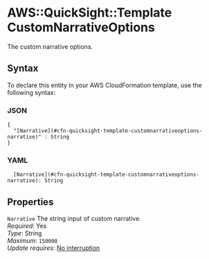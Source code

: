 # AWS::QuickSight::Template CustomNarrativeOptions<a name="aws-properties-quicksight-template-customnarrativeoptions"></a>

The custom narrative options\.

## Syntax<a name="aws-properties-quicksight-template-customnarrativeoptions-syntax"></a>

To declare this entity in your AWS CloudFormation template, use the following syntax:

### JSON<a name="aws-properties-quicksight-template-customnarrativeoptions-syntax.json"></a>

```
{
  "[Narrative](#cfn-quicksight-template-customnarrativeoptions-narrative)" : String
}
```

### YAML<a name="aws-properties-quicksight-template-customnarrativeoptions-syntax.yaml"></a>

```
  [Narrative](#cfn-quicksight-template-customnarrativeoptions-narrative): String
```

## Properties<a name="aws-properties-quicksight-template-customnarrativeoptions-properties"></a>

`Narrative` <a name="cfn-quicksight-template-customnarrativeoptions-narrative"></a>
The string input of custom narrative\.  
_Required_: Yes  
_Type_: String  
_Maximum_: `150000`  
_Update requires_: [No interruption](https://docs.aws.amazon.com/AWSCloudFormation/latest/UserGuide/using-cfn-updating-stacks-update-behaviors.html#update-no-interrupt)

